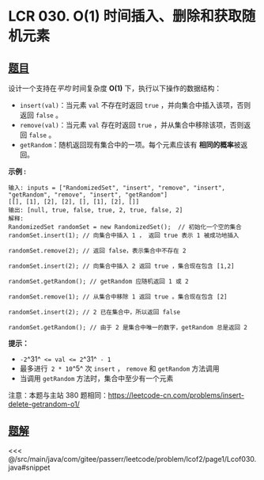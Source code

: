 # LCR 030. O(1) 时间插入、删除和获取随机元素

## [题目](https://leetcode.cn/problems/FortPu/)
设计一个支持在*平均* 时间复杂度 **O(1)** 下，执行以下操作的数据结构：

* `insert(val)`：当元素 `val` 不存在时返回 `true` ，并向集合中插入该项，否则返回 `false` 。
* `remove(val)`：当元素 `val` 存在时返回 `true` ，并从集合中移除该项，否则返回 `false` 。
* `getRandom`：随机返回现有集合中的一项。每个元素应该有 **相同的概率**被返回。

**示例 :**

```
输入: inputs = ["RandomizedSet", "insert", "remove", "insert", "getRandom", "remove", "insert", "getRandom"]
[[], [1], [2], [2], [], [1], [2], []]
输出: [null, true, false, true, 2, true, false, 2]
解释:
RandomizedSet randomSet = new RandomizedSet();  // 初始化一个空的集合
randomSet.insert(1); // 向集合中插入 1 ， 返回 true 表示 1 被成功地插入

randomSet.remove(2); // 返回 false，表示集合中不存在 2 

randomSet.insert(2); // 向集合中插入 2 返回 true ，集合现在包含 [1,2] 

randomSet.getRandom(); // getRandom 应随机返回 1 或 2 
  
randomSet.remove(1); // 从集合中移除 1 返回 true 。集合现在包含 [2] 

randomSet.insert(2); // 2 已在集合中，所以返回 false 

randomSet.getRandom(); // 由于 2 是集合中唯一的数字，getRandom 总是返回 2 
```

**提示：**

* `-2`^31^` <= val <= 2`^31^` - 1`
* 最多进行` 2 * 10`^5^ 次 `insert` ， `remove` 和 `getRandom` 方法调用
* 当调用 `getRandom` 方法时，集合中至少有一个元素

注意：本题与主站 380 题相同：<https://leetcode-cn.com/problems/insert-delete-getrandom-o1/>


## [题解](https://github.com/PasseRR/JavaLeetCode/blob/master/src/main/java/com/gitee/passerr/leetcode/problem/lcof2/page1/Lcof030.java)

<<< @/src/main/java/com/gitee/passerr/leetcode/problem/lcof2/page1/Lcof030.java#snippet
